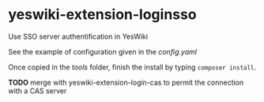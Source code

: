 # yeswiki-extension-loginsso

Use SSO server authentification in YesWiki

See the example of configuration given in the _config.yaml_

Once copied in the *tools* folder, finish the install by typing `composer install`. 

__TODO__ merge with yeswiki-extension-login-cas to permit the connection with a CAS server


